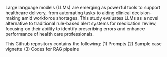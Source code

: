 Large language models (LLMs) are emerging as powerful tools to support healthcare delivery, from automating tasks to aiding clinical decision-making amid workforce shortages. 
This study evaluates LLMs as a novel alternative to traditional rule-based alert systems for medication review, focusing on their ability to identify prescribing errors and enhance performance of health care professionals.

This Github repository contains the following: 
(1) Prompts 
(2) Sample case vignette 
(3) Codes for RAG pipeine 
